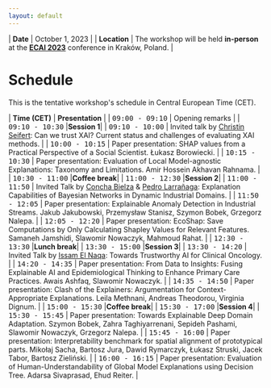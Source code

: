 ```yaml
---
layout: default
---
```


| **Date** | October 1, 2023 |
| **Location** | The workshop will be held **in-person** at the [**ECAI 2023**](https://ecai2023.eu) conference in Kraków, Poland. |

# Schedule

This is the tentative workshop's schedule in Central European Time (CET). 

| **Time (CET)** | **Presentation** |
| <span style="font-family: monospace;">09:00 - 09:10</span> | Opening remarks |
| <span style="font-family: monospace;">09:10 - 10:30</span> |**Session 1**|
| <span style="font-family: monospace;">09:10 - 10:00</span> | Invited talk by [Christin Seifert](https://scholar.google.com/citations?user=aK6ZccUAAAAJ): Can we trust XAI? Current status and challenges of evaluating XAI methods. |
| <span style="font-family: monospace;">10:00 - 10:15</span> | Paper presentation: SHAP values from a Practical Perspective of a Social Scientist. Łukasz Borowiecki. |
| <span style="font-family: monospace;">10:15 - 10:30</span> | Paper presentation: Evaluation of Local Model-agnostic Explanations: Taxonomy and Limitations. Amir Hossein Akhavan Rahnama. |
| <span style="font-family: monospace;">10:30 - 11:00</span> |**Coffee break**|
| <span style="font-family: monospace;">11:00 - 12:30</span> |**Session 2**|
| <span style="font-family: monospace;">11:00 - 11:50</span> | Invited Talk by [Concha Bielza](https://scholar.google.com/citations?user=zwSj1n8AAAAJ) & [Pedro Larrañaga](https://scholar.google.es/citations?user=iTlD56SV03AC): Explanation Capabilities of Bayesian Networks in Dynamic Industrial Domains. |
| <span style="font-family: monospace;">11:50 - 12:05</span> | Paper presentation: Explainable Anomaly Detection in Industrial Streams. Jakub Jakubowski, Przemysław Stanisz, Szymon Bobek, Grzegorz Nalepa. |
| <span style="font-family: monospace;">12:05 - 12:20</span> | Paper presentation: EcoShap: Save Computations by Only Calculating Shapley Values for Relevant Features. Samaneh Jamshidi, Slawomir Nowaczyk, Mahmoud Rahat. |
| <span style="font-family: monospace;">12:30 - 13:30</span> |**Lunch break**|
| <span style="font-family: monospace;">13:30 - 15:00</span> |**Session 3**|
| <span style="font-family: monospace;">13:30 - 14:20</span> | Invited Talk by [Issam El Naqa](https://scholar.google.ca/citations?user=9Vdfc2sAAAAJ): Towards Trustworthy AI for Clinical Oncology. |
| <span style="font-family: monospace;">14:20 - 14:35</span> | Paper presentation: From Data to Insights: Fusing Explainable AI and Epidemiological Thinking to Enhance Primary Care Practices. Awais Ashfaq, Slawomir Nowaczyk. |
| <span style="font-family: monospace;">14:35 - 14:50</span> | Paper presentation: Clash of the Explainers: Argumentation for Context-Appropriate Explanations. Leila Methnani, Andreas Theodorou, Virginia Dignum. |
| <span style="font-family: monospace;">15:00 - 15:30</span> |**Coffee break**|
| <span style="font-family: monospace;">15:30 - 17:00</span> |**Session 4**|
| <span style="font-family: monospace;">15:30 - 15:45</span> | Paper presentation: Towards Explainable Deep Domain Adaptation. Szymon Bobek, Zahra Taghiyarrenani, Sepideh Pashami, Slawomir Nowaczyk, Grzegorz Nalepa. |
| <span style="font-family: monospace;">15:45 - 16:00</span> | Paper presentation: Interpretability benchmark for spatial alignment of prototypical parts. Mikołaj Sacha, Bartosz Jura, Dawid Rymarczyk, Łukasz Struski, Jacek Tabor, Bartosz Zieliński. |
| <span style="font-family: monospace;">16:00 - 16:15</span> | Paper presentation: Evaluation of Human-Understandability of Global Model Explanations using Decision Tree. Adarsa Sivaprasad, Ehud Reiter. |
